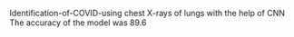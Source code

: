 Identification-of-COVID-using chest X-rays of lungs with the help of CNN
The accuracy of the model was 89.6
